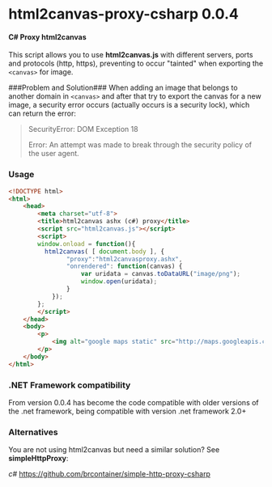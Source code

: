 html2canvas-proxy-csharp 0.0.4
=====================

#### C# Proxy html2canvas ####


This script allows you to use **html2canvas.js** with different servers, ports and protocols (http, https),
preventing to occur "tainted" when exporting the `<canvas>` for image.

###Problem and Solution###
When adding an image that belongs to another domain in `<canvas>` and after that try to export the canvas
for a new image, a security error occurs (actually occurs is a security lock), which can return the error:

> SecurityError: DOM Exception 18
>
> Error: An attempt was made to break through the security policy of the user agent.

### Usage ###

```html
<!DOCTYPE html>
<html>
    <head>
        <meta charset="utf-8">
        <title>html2canvas ashx (c#) proxy</title>
        <script src="html2canvas.js"></script>
        <script>
        window.onload = function(){
          html2canvas( [ document.body ], {
                "proxy":"html2canvasproxy.ashx",
                "onrendered": function(canvas) {
                    var uridata = canvas.toDataURL("image/png");
                    window.open(uridata);
                }
            });
        };
        </script>
    </head>
    <body>
        <p>
            <img alt="google maps static" src="http://maps.googleapis.com/maps/api/staticmap?center=40.714728,-73.998672&zoom=12&size=400x400&maptype=roadmap&sensor=false">
        </p>
    </body>
</html>
```

### .NET Framework compatibility ###
From version 0.0.4 has become the code compatible with older versions of the .net framework, being compatible with version .net framework 2.0+

### Alternatives ###
You are not using html2canvas but need a similar solution?
See **simpleHttpProxy**:

*c#* https://github.com/brcontainer/simple-http-proxy-csharp

